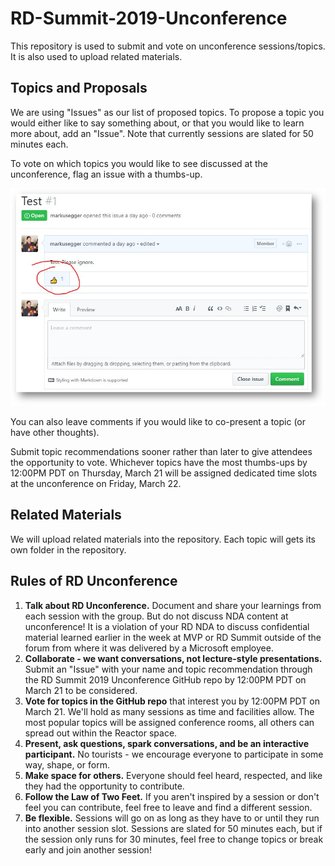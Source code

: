 # RD-Summit-2019-Unconference
This repository is used to submit and vote on unconference sessions/topics. It is also used to upload related materials.

## Topics and Proposals

We are using "Issues" as our list of proposed topics. To propose a topic you would either like to say something about, or that you would like to learn more about, add an "Issue". Note that currently sessions are slated for 50 minutes each.

To vote on which topics you would like to see discussed at the unconference, flag an issue with a thumbs-up. 

![How to upvote a session](GitHubCapture1.png)

You can also leave comments if you would like to co-present a topic (or have other thoughts).

Submit topic recommendations sooner rather than later to give attendees the opportunity to vote. Whichever topics have the most thumbs-ups by 12:00PM PDT on Thursday, March 21 will be assigned dedicated time slots at the unconference on Friday, March 22. 

## Related Materials

We will upload related materials into the repository. Each topic will gets its own folder in the repository.

## Rules of RD Unconference

1.  **Talk about RD Unconference.** Document and share your learnings from each session with the group. But do not discuss NDA content at unconference! It is a violation of your RD NDA to discuss confidential material learned earlier in the week at MVP or RD Summit outside of the forum from where it was delivered by a Microsoft employee. 
2.  **Collaborate - we want conversations, not lecture-style presentations.** Submit an "Issue" with your name and topic recommendation through the RD Summit 2019 Unconference GitHub repo by 12:00PM PDT on March 21 to be considered.  
3.  **Vote for topics in the GitHub repo** that interest you by 12:00PM PDT on March 21. We'll hold as many sessions as time and facilities allow. The most popular topics will be assigned conference rooms, all others can spread out within the Reactor space.
4.  **Present, ask questions, spark conversations, and be an interactive participant.** No tourists - we encourage everyone to participate in some way, shape, or form. 
5.  **Make space for others.** Everyone should feel heard, respected, and like they had the opportunity to contribute.
6. **Follow the Law of Two Feet.** If you aren't inspired by a session or don't feel you can contribute, feel free to leave and find a different session. 
7.  **Be flexible.** Sessions will go on as long as they have to or until they run into another session slot. Sessions are slated for 50 minutes each, but if the session only runs for 30 minutes, feel free to change topics or break early and join another session! 
